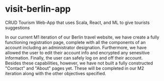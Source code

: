 # visit-berlin-app
CRUD Tourism Web-App that uses Scala, React, and ML to give tourists suggestions

In our current M1 iteration of our Berlin travel website, we have create a fully functioning registration page, complete with all the components of an account including an administrator designation. Furthermore, we have allowed the user to edit their account info and encrypted any senesitive information. Finally, the user can safely log on and off their account.
Besides these capabilities, however, we have not built a fully constructed "Contact" and "About" pages yet. These will be completed in our M2 iteration along with the other objectives specified.
